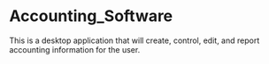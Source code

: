 # Accounting_Software
This is a desktop application that will create, control, edit, and report accounting information for the user.
